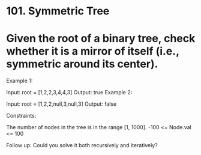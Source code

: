 # 101. Symmetric Tree
# Given the root of a binary tree, check whether it is a mirror of itself (i.e., symmetric around its center).

 

Example 1:


Input: root = [1,2,2,3,4,4,3]
Output: true
Example 2:


Input: root = [1,2,2,null,3,null,3]
Output: false
 

Constraints:

The number of nodes in the tree is in the range [1, 1000].
-100 <= Node.val <= 100
 

Follow up: Could you solve it both recursively and iteratively?

